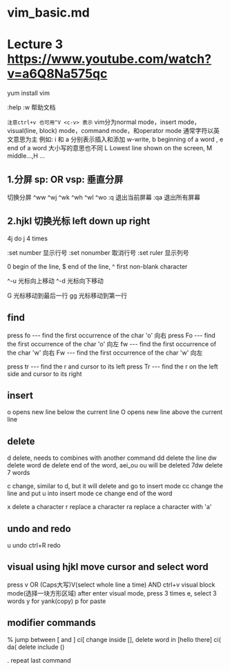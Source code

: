 # vim_basic.md
# Lecture 3 https://www.youtube.com/watch?v=a6Q8Na575qc
yum install vim

:help :w 帮助文档

`注意ctrl+v 也可用^V <c-v> 表示`
vim分为normal mode，insert mode，visual(line, block) mode，command mode，和operator mode
通常字符以英文意思为主  例如: i 和 a 分别表示插入和添加 w-write, b beginning of a word , e end of a word
大小写的意思也不同 L Lowest line shown on the screen, M middle...,H ... 

## 1.分屏 sp: OR vsp: 垂直分屏
切换分屏 ^ww ^wj ^wk ^wh ^wl ^wo
:q 退出当前屏幕 :qa 退出所有屏幕

## 2.hjkl 切换光标 left down up right
4j do j 4 times

:set number 显示行号 :set nonumber 取消行号
:set ruler 显示列号

0 begin of the line, 
$ end of the line, 
^ first non-blank character

^-u 光标向上移动
^-d 光标向下移动

G 光标移动到最后一行
gg 光标移动到第一行

## find
press fo --- find the first occurrence of the char 'o' 向右
press Fo --- find the first occurrence of the char 'o' 向左
      fw --- find the first occurrence of the char 'w' 向右
      Fw --- find the first occurrence of the char 'w' 向左

press tr --- find the r and cursor to its left
press Tr --- find the r on the left side and cursor to its right

## insert
o opens new line below the current line
O opens new line above the current line

## delete
d delete, needs to combines with another command
dd delete the line
dw delete word
de delete end of the word, aei_ou ou will be deleted
7dw delete 7 words

c change, similar to d, but it will delete and go to insert mode
cc change the line and put u into insert mode
ce change end of the word

x delete a character
r replace a character ra replace a character with 'a'

## undo and redo
u undo
ctrl+R redo


## visual using hjkl move cursor and select word
press v OR (Caps大写)V(select whole line a time) AND ctrl+v visual block mode(选择一块方形区域)
after enter visual mode, press 3 times e, select 3 words
y for yank(copy) 
p for paste

## modifier commands

% jump between [ and ]
ci[ change inside [], delete word in [hello there]
ci(
da( delete include ()

. repeat last command





